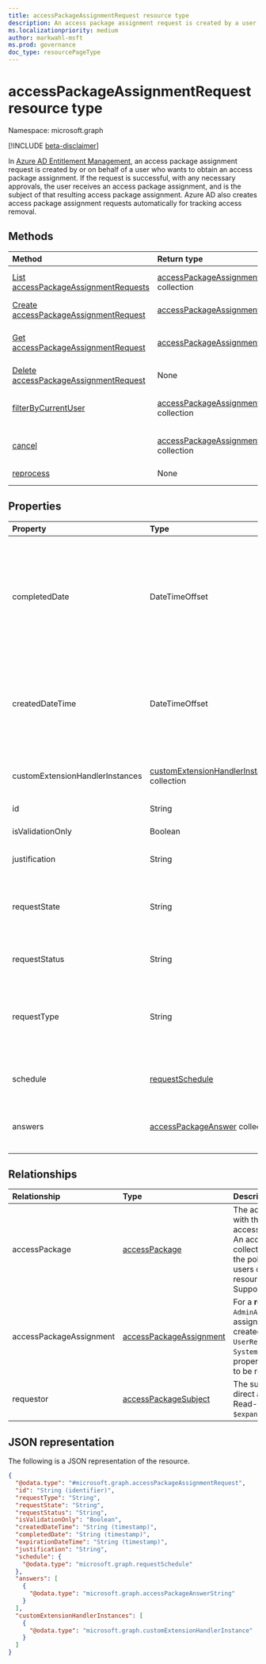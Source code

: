```yaml
---
title: accessPackageAssignmentRequest resource type
description: An access package assignment request is created by a user who wants to obtain an access package assignment.
ms.localizationpriority: medium
author: markwahl-msft
ms.prod: governance
doc_type: resourcePageType
---
```


# accessPackageAssignmentRequest resource type

Namespace: microsoft.graph

[!INCLUDE [beta-disclaimer](../../includes/beta-disclaimer.md)]

In [Azure AD Entitlement Management](entitlementmanagement-overview.md), an access package assignment request is created by or on behalf of a user who wants to obtain an access package assignment. If the request is successful, with any necessary approvals, the user receives an access package assignment, and is the subject of that resulting access package assignment.  Azure AD also creates access package assignment requests automatically for tracking access removal.

## Methods

| Method                                                                                                        | Return type                                                                                 | Description                                                                                     |
| :------------------------------------------------------------------------------------------------------------ | :------------------------------------------------------------------------------------------ | :---------------------------------------------------------------------------------------------- |
| [List accessPackageAssignmentRequests](../api/entitlementmanagement-list-accesspackageassignmentrequests.md)  | [accessPackageAssignmentRequest](accesspackageassignmentrequest.md) collection              | Retrieve a list of **accesspackageassignmentrequest** objects.                                  |
| [Create accessPackageAssignmentRequest](../api/entitlementmanagement-post-accesspackageassignmentrequests.md) | [accessPackageAssignmentRequest](accesspackageassignmentrequest.md)                         | Create a new **accessPackageAssignmentRequest**.                                                |
| [Get accessPackageAssignmentRequest](../api/accesspackageassignmentrequest-get.md)                            | [accessPackageAssignmentRequest](accesspackageassignmentrequest.md)                         | Read properties and relationships of an **accessPackageAssignmentRequest** object.              |
| [Delete accessPackageAssignmentRequest](../api/accesspackageassignmentrequest-delete.md)                      | None                                                                                        | Delete an **accessPackageAssignmentRequest**.                                                   |
| [filterByCurrentUser](../api/accesspackageassignmentrequest-filterbycurrentuser.md)                           | [accessPackageAssignmentRequest](../resources/accesspackageassignmentrequest.md) collection | Retrieve the list of **accessPackageAssignmentRequest** objects filtered on the signed-in user. |
| [cancel](../api/accesspackageassignmentrequest-cancel.md)                                                     | [accessPackageAssignmentRequest](../resources/accesspackageassignmentrequest.md) collection | Cancel an **accessPackageAssignmentRequest** object that is in a cancellable state.             |
| [reprocess](../api/accesspackageassignmentrequest-reprocess.md)                                               | None                                                                                        | Automatically retry a user’s request for access to an access package.                           |

## Properties

| Property                        | Type                                                                                        | Description                                                                                                                                                                                                                                                            |
| :------------------------------ | :------------------------------------------------------------------------------------------ | :--------------------------------------------------------------------------------------------------------------------------------------------------------------------------------------------------------------------------------------------------------------------- |
| completedDate                   | DateTimeOffset                                                                              | The date of the end of processing, either successful or failure, of a request. The Timestamp type represents date and time information using ISO 8601 format and is always in UTC time. For example, midnight UTC on Jan 1, 2014 is `2014-01-01T00:00:00Z`. Read-only. |
| createdDateTime                 | DateTimeOffset                                                                              | The Timestamp type represents date and time information using ISO 8601 format and is always in UTC time. For example, midnight UTC on Jan 1, 2014 is `2014-01-01T00:00:00Z`. Read-only.                                                                                |
| customExtensionHandlerInstances | [customExtensionHandlerInstance](../resources/customextensionhandlerinstance.md) collection | A collection of [custom workflow extension](customaccesspackageworkflowextension.md) instances being run on an assignment request. Read-only.                                                                                                                          |
| id                              | String                                                                                      | Read-only.                                                                                                                                                                                                                                                             |
| isValidationOnly                | Boolean                                                                                     | True if the request is not to be processed for assignment.                                                                                                                                                                                                             |
| justification                   | String                                                                                      | The requestor's supplied justification.                                                                                                                                                                                                                                |
| requestState                    | String                                                                                      | One of `PendingApproval`, `Canceled`,  `Denied`, `Delivering`, `Delivered`, `PartiallyDelivered`, `DeliveryFailed`, `Submitted` or `Scheduled`. Read-only.                                                                                                             |
| requestStatus                   | String                                                                                      | More information on the request processing status. Read-only.                                                                                                                                                                                                          |
| requestType                     | String                                                                                      | One of `UserAdd`, `UserRemove`, `AdminAdd`, `AdminRemove` or `SystemRemove`. A request from the user themselves would have requestType of `UserAdd` or `UserRemove`. Read-only.                                                                                        |
| schedule                        | [requestSchedule](requestschedule.md)                                                       | The range of dates that access is to be assigned to the requestor. Read-only.                                                                                                                                                                                          |
| answers                         | [accessPackageAnswer](accesspackageanswer.md) collection                                    | Answers provided by the requestor to [accessPackageQuestions](accesspackagequestion.md) asked of them at the time of request.                                                                                                                                          |

## Relationships

| Relationship            | Type                                                  | Description                                                                                                                                                                                                                                                                       |
| :---------------------- | :---------------------------------------------------- | :-------------------------------------------------------------------------------------------------------------------------------------------------------------------------------------------------------------------------------------------------------------------------------- |
| accessPackage           | [accessPackage](../resources/accesspackage.md)        | The access package associated with the accessPackageAssignmentRequest. An access package defines the collections of resource roles and the policies for how one or more users can get access to those resources. Read-only. Nullable. Supports `$expand`.                         |
| accessPackageAssignment | [accessPackageAssignment](accesspackageassignment.md) | For a **requestType** of `UserAdd` or `AdminAdd`, this is an access package assignment requested to be created.  For a **requestType** of `UserRemove`, `AdminRemove` or `SystemRemove`, this has the `id` property of an existing assignment to be removed.  Supports `$expand`. |
| requestor               | [accessPackageSubject](accesspackagesubject.md)       | The subject who requested or, if a direct assignment, was assigned. Read-only. Nullable. Supports `$expand`.                                                                                                                                                                      |

## JSON representation

The following is a JSON representation of the resource.

<!-- {
  "blockType": "resource",
  "optionalProperties": [

  ],
  "@odata.type": "microsoft.graph.accessPackageAssignmentRequest",
  "keyProperty": "id"
}-->

```json
{
  "@odata.type": "#microsoft.graph.accessPackageAssignmentRequest",
  "id": "String (identifier)",
  "requestType": "String",
  "requestState": "String",
  "requestStatus": "String",
  "isValidationOnly": "Boolean",
  "createdDateTime": "String (timestamp)",
  "completedDate": "String (timestamp)",
  "expirationDateTime": "String (timestamp)",
  "justification": "String",
  "schedule": {
    "@odata.type": "microsoft.graph.requestSchedule"
  },
  "answers": [
    {
      "@odata.type": "microsoft.graph.accessPackageAnswerString"
    }
  ],
  "customExtensionHandlerInstances": [
    {
      "@odata.type": "microsoft.graph.customExtensionHandlerInstance"
    }
  ]
}
```

<!-- uuid: 16cd6b66-4b1a-43a1-adaf-3a886856ed98
2019-02-04 14:57:30 UTC -->

<!-- {
  "type": "#page.annotation",
  "description": "accessPackageAssignmentRequest resource",
  "keywords": "",
  "section": "documentation",
  "tocPath": ""
}-->
